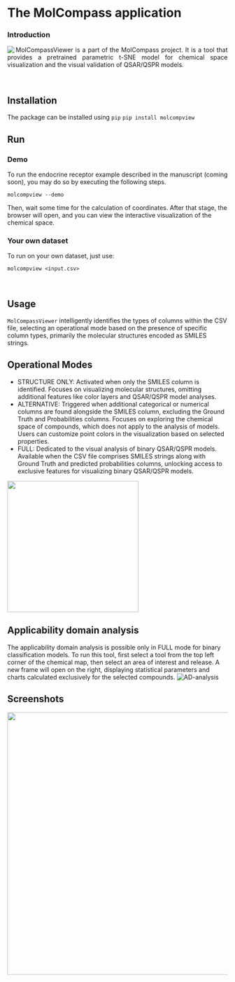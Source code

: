 The MolCompass application
=======
### Introduction

<img align="left" src="https://user-images.githubusercontent.com/4963384/218703831-1460bc07-7e9f-417e-9b0c-c9675db5de9f.png"> 
<p align="justify">
MolCompassViewer is a part of the MolCompass project. It is a tool that provides a pretrained parametric t-SNE model for chemical space visualization and the visual validation of QSAR/QSPR models.  
</p>

<br clear="left">

## Installation
The package can be installed using `pip` ``pip install molcompview``
<br>

## Run
### Demo
To run the endocrine receptor example described in the manuscript (coming soon), you may do so by executing the following steps.
```
molcompview --demo
```
Then, wait some time for the calculation of coordinates. After that stage, the browser will open, and you can view the interactive visualization of the chemical space.
### Your own dataset
To run on your own dataset, just use:
```
molcompview <input.csv>
```
<br>

## Usage
`MolCompassViewer` intelligently identifies the types of columns within the CSV file, selecting an operational mode based on the presence of specific column types, primarily the molecular structures encoded as SMILES strings.
<br>
  
## Operational Modes 

* STRUCTURE ONLY:
Activated when only the SMILES column is identified.
Focuses on visualizing molecular structures, omitting additional features like color layers and QSAR/QSPR model analyses.
* ALTERNATIVE:
Triggered when additional categorical or numerical columns are found alongside the SMILES column, excluding the Ground Truth and Probabilities columns.
Focuses on exploring the chemical space of compounds, which does not apply to the analysis of models. Users can customize point colors in the visualization based on selected properties.
* FULL:
Dedicated to the visual analysis of binary QSAR/QSPR models.
Available when the CSV file comprises SMILES strings along with Ground Truth and predicted probabilities columns, unlocking access to exclusive features for visualizing binary QSAR/QSPR models.
<img align="left" src="https://github.com/sergsb/molcompview/assets/4963384/4716e786-466a-4412-9f04-b95136bfc1bd.png" width='300px'> 

<br clear="left">

## Applicability domain analysis 
The applicability domain analysis is possible only in FULL mode for binary classification models. To run this tool, first select a tool from the top left corner of the chemical map, then select an area of interest and release. A new frame will open on the right, displaying statistical parameters and charts calculated exclusively for the selected compounds.
![AD-analysis](https://github.com/sergsb/molcompview/assets/4963384/43348a05-d700-428d-9112-d11e29d937d4)

## Screenshots

<img align="left" src="https://github.com/sergsb/molcompview/assets/4963384/07be5580-8d21-4f50-b528-80f5b5d0e5f6.png" width='600px'> 

